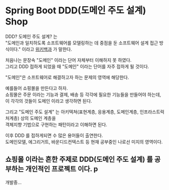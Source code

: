 # Spring Boot DDD(도메인 주도 설계) Shop

DDD? 도메인 주도 설계? 는<br>
"도메인과 일치하도록 소프트웨어를 모델링하는 데 중점을 둔 소프트웨어 설계 접근 방식이다." 이라고 [위키백과](https://ko.wikipedia.org/wiki/%EB%8F%84%EB%A9%94%EC%9D%B8_%EC%A3%BC%EB%8F%84_%EC%84%A4%EA%B3%84) 가 말한다.<br>

처음나는 문장속 "도메인" 이라는 단어 자체부터 이해하지 못 하였다.<br>
그리고 DDD 접하게 되었을 때 "도메인" 이라는 단어를 자주 접하게 될 것이다.<br>

"도메인"은 소프트웨어로 해결하고자 하는 문제의 영역에 해당한다.<br>

예를들어 쇼핑몰을 만든다고 하자.<br>
쇼핑몰은 주문 이라는 기능과 결제, 배송 등 각각에 필요한 기능들을 만들어야 하는데,<br> 
이 각각의 것들이 도메인 이라고 생각하면 된다.

그리고 "도메인 주도 설계" 는 아키텍쳐(표현계층, 응용계층, 도메인계층, 인프라스트럭처계층) 상의 도메인 계층을<br>
객체지향 기법으로 구현하는 패턴이라고 이해하면 된다.

이후 DDD 를 접하게되면 수 많은 용어들이 출연한다.<br>
도메인모델, 에그리거트, 바운디드컨텍스트 등 현재 공부중인 나로선 미지의 영역이다.<br>

쇼핑몰 이라는 흔한 주제로 DDD(도메인 주도 설계) 를 공부하는 개인적인 프로젝트 이다.
p
---
개발중...